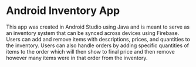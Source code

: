 # Android Inventory App
This app was created in Android Studio using Java and is meant to serve as an inventory system that can be synced across devices using Firebase. Users can add and remove items with descriptions, prices, and quantities to the inventory. Users can also handle orders by adding specific quantities of items to the order which will then show to final price and then remove however many items were in that order from the inventory.
